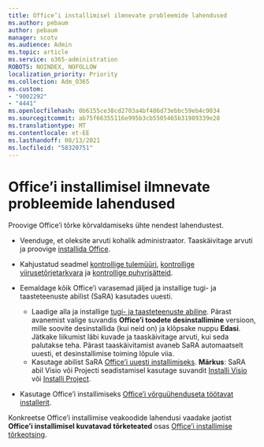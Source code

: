 ```yaml
---
title: Office’i installimisel ilmnevate probleemide lahendused
ms.author: pebaum
author: pebaum
manager: scotv
ms.audience: Admin
ms.topic: article
ms.service: o365-administration
ROBOTS: NOINDEX, NOFOLLOW
localization_priority: Priority
ms.collection: Adm_O365
ms.custom:
- "9002292"
- "4441"
ms.openlocfilehash: 0b6155ce38cd2703a4bf406d73ebbc59eb4c9034
ms.sourcegitcommit: ab75f66355116e995b3cb5505465b31989339e28
ms.translationtype: MT
ms.contentlocale: et-EE
ms.lasthandoff: 08/13/2021
ms.locfileid: "58320751"
---
```

# <a name="solutions-for-issues-when-installing-office"></a>Office’i installimisel ilmnevate probleemide lahendused

Proovige Office’i tõrke kõrvaldamiseks ühte nendest lahendustest.

- Veenduge, et oleksite arvuti kohalik administraator. Taaskäivitage arvuti ja proovige [installida Office](https://portal.office.com/OLS/MySoftware.aspx).

- Kahjustatud seadmel [kontrollige tulemüüri](https://support.office.com/article/unlicensed-product-and-activation-errors-in-office-0d23d3c0-c19c-4b2f-9845-5344fedc4380#bkmk_checkfirewall), [kontrollige viirusetõrjetarkvara](https://support.office.com/article/unlicensed-product-and-activation-errors-in-office-0d23d3c0-c19c-4b2f-9845-5344fedc4380#bkmk_checkav) ja [kontrollige puhvrisätteid](https://support.office.com/article/unlicensed-product-and-activation-errors-in-office-0d23d3c0-c19c-4b2f-9845-5344fedc4380#bkmk_checkproxy).

- Eemaldage kõik Office’i varasemad jäljed ja installige tugi- ja taasteteenuste abilist (SaRA) kasutades uuesti. 

    - Laadige alla ja installige [tugi- ja taasteteenuste abiline](https://aka.ms/SARA-OfficeUninstall-Alchemy). Pärast avanemist valige suvandis **Office’i toodete desinstallimine** versioon, mille soovite desinstallida (kui neid on) ja klõpsake nuppu **Edasi**. Jätkake liikumist läbi kuvade ja taaskäivitage arvuti, kui seda palutakse teha. Pärast taaskäivitamist avaneb SaRA automaatselt uuesti, et desinstallimise toiming lõpule viia.
    - Kasutage abilist SaRA [Office’i uuesti installimiseks](https://aka.ms/sara-officeinstall). 
    **Märkus**: SaRA abil Visio või Projecti seadistamisel kasutage suvandit [Installi Visio](https://aka.ms/SaRA-VisioSetupScenario) või [Installi Project](https://aka.ms/SaRA-ProjectSetupScenario).  

- Kasutage Office’i installimiseks [Office’i võrguühenduseta töötavat installerit](https://support.office.com/article/f0a85fe7-118f-41cb-a791-d59cef96ad1c?wt.mc_id=Alchemy_ClientDIA).

Konkreetse Office’i installimise veakoodide lahendusi vaadake jaotist **Office’i installimisel kuvatavad tõrketeated** osas [Office’i installimise tõrkeotsing](https://support.office.com/article/35ff2def-e0b2-4dac-9784-4cf212c1f6c2#BKMK_ErrorMessages).

